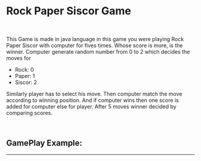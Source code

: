 <h1> <b> Rock Paper Siscor Game </b></h1><br>

<p>This Game is made in java language in this game you were playing Rock Paper Siscor with computer for fives times. Whose score is more, is the winner. Computer generate random
number from 0 to 2 which decides the moves for</p>
<ul><li>Rock: 0</li> <li>Paper: 1</li><li> Siscor: 2</li></ul> 

<p>Similarly player has to select his move. Then computer match the move according to winning position.
And if computer wins then one score is added for computer else for player. After 5 moves winner decided by comparing scores.</p>
<br>
<h2>GamePlay Example:</h2><hr>
<br>
